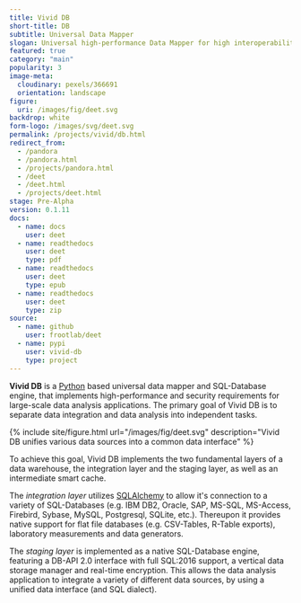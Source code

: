 ```yaml
---
title: Vivid DB
short-title: DB
subtitle: Universal Data Mapper
slogan: Universal high-performance Data Mapper for high interoperability
featured: true
category: "main"
popularity: 3
image-meta:
  cloudinary: pexels/366691
  orientation: landscape
figure:
  uri: /images/fig/deet.svg
backdrop: white
form-logo: /images/svg/deet.svg
permalink: /projects/vivid/db.html
redirect_from:
  - /pandora
  - /pandora.html
  - /projects/pandora.html
  - /deet
  - /deet.html
  - /projects/deet.html
stage: Pre-Alpha
version: 0.1.11
docs:
  - name: docs
    user: deet
  - name: readthedocs
    user: deet
    type: pdf
  - name: readthedocs
    user: deet
    type: epub
  - name: readthedocs
    user: deet
    type: zip
source:
  - name: github
    user: frootlab/deet
  - name: pypi
    user: vivid-db
    type: project
---
```


**Vivid DB** is a [Python](https://www.python.org/) based universal data mapper
and SQL-Database engine, that implements high-performance and security
requirements for large-scale data analysis applications. The primary goal of
Vivid DB is to separate data integration and data analysis into independent
tasks.

{% include site/figure.html url="/images/fig/deet.svg"
  description="Vivid DB unifies various data sources into a common data
  interface" %}

To achieve this goal, Vivid DB implements the two fundamental layers of a data
warehouse, the integration layer and the staging layer, as well as an
intermediate smart cache.

The *integration layer* utilizes [SQLAlchemy](https://www.sqlalchemy.org) to
allow it\'s connection to a variety of SQL-Databases (e.g. IBM DB2, Oracle, SAP,
MS-SQL, MS-Access, Firebird, Sybase, MySQL, Postgresql, SQLite, etc.). Thereupon
it provides native support for flat file databases (e.g. CSV-Tables, R-Table
exports), laboratory measurements and data generators.

The *staging layer* is implemented as a native SQL-Database engine, featuring a
DB-API 2.0 interface with full SQL:2016 support, a vertical data storage manager
and real-time encryption. This allows the data analysis application to integrate
a variety of different data sources, by using a unified data interface (and SQL
dialect).
